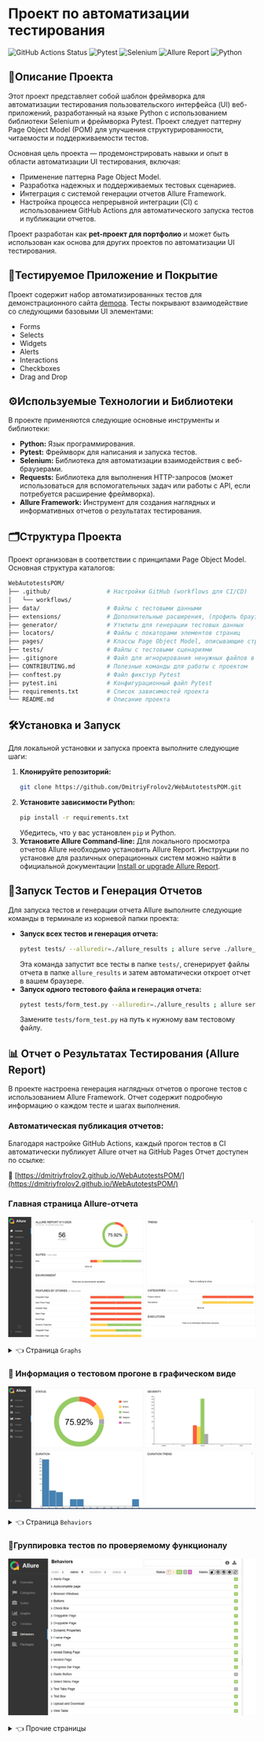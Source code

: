 # Проект по автоматизации тестирования

![GitHub Actions Status](https://github.com/DmitriyFrolov2/WebAutotestsPOM/workflows/Run%20Selected%20Tests%20and%20Publish%20Allure%20Report/badge.svg)
![Pytest](https://img.shields.io/badge/Tests-pytest-blue)
![Selenium](https://img.shields.io/badge/Browser%20Automation-Selenium-green)
![Allure Report](https://img.shields.io/badge/Reporting-Allure-red)
![Python](https://img.shields.io/badge/Language-Python-lightblue)

## 📌Описание Проекта

Этот проект представляет собой шаблон фреймворка для автоматизации тестирования пользовательского интерфейса (UI)
веб-приложений, разработанный на языке Python с использованием библиотеки Selenium и фреймворка Pytest. Проект следует
паттерну Page Object Model (POM) для улучшения структурированности, читаемости и поддерживаемости тестов.

Основная цель проекта — продемонстрировать навыки и опыт в области автоматизации UI тестирования, включая:

* Применение паттерна Page Object Model.
* Разработка надежных и поддерживаемых тестовых сценариев.
* Интеграция с системой генерации отчетов Allure Framework.
* Настройка процесса непрерывной интеграции (CI) с использованием GitHub Actions для автоматического запуска тестов и
  публикации отчетов.

Проект разработан как **pet-проект для портфолио** и может быть использован как основа для других проектов по
автоматизации UI тестирования.

## 🎯Тестируемое Приложение и Покрытие

Проект содержит набор автоматизированных тестов для демонстрационного сайта <a href="https://demoqa.com">demoqa</a>. Тесты покрывают взаимодействие со следующими базовыми UI элементами:

* Forms
* Selects
* Widgets
* Alerts
* Interactions
* Checkboxes
* Drag and Drop

## ⚙️Используемые Технологии и Библиотеки

В проекте применяются следующие основные инструменты и библиотеки:

* **Python:** Язык программирования.
* **Pytest:** Фреймворк для написания и запуска тестов.
* **Selenium:** Библиотека для автоматизации взаимодействия с веб-браузерами.
* **Requests:** Библиотека для выполнения HTTP-запросов (может использоваться для вспомогательных задач или работы с
  API, если потребуется расширение фреймворка).
* **Allure Framework:** Инструмент для создания наглядных и информативных отчетов о результатах тестирования.

## 🗂️Структура Проекта

Проект организован в соответствии с принципами Page Object Model. Основная структура каталогов:

```bash
WebAutotestsPOM/
├── .github/                # Настройки GitHub (workflows для CI/CD)
│   └── workflows/
├── data/                   # Файлы с тестовыми данными
├── extensions/             # Дополнительные расширения, (профиль браузера)
├── generator/              # Утилиты для генерации тестовых данных
├── locators/               # Файлы с локаторами элементов страниц
├── pages/                  # Классы Page Object Model, описывающие страницы и их элементы
├── tests/                  # Файлы с тестовыми сценариями
├── .gitignore              # Файл для игнорирования ненужных файлов в Git
├── CONTRIBUTING.md         # Полезные команды для работы с проектом
├── conftest.py             # Файл фикстур Pytest
├── pytest.ini              # Конфигурационный файл Pytest
├── requirements.txt        # Список зависимостей проекта
└── README.md               # Описание проекта
```

## 🛠️Установка и Запуск

Для локальной установки и запуска проекта выполните следующие шаги:

1. **Клонируйте репозиторий:**
   ```bash
   git clone https://github.com/DmitriyFrolov2/WebAutotestsPOM.git
   ```
2. **Установите зависимости Python:**
   ```bash
   pip install -r requirements.txt
   ```
   Убедитесь, что у вас установлен `pip` и Python.
3. **Установите Allure Command-line:**
   Для локального просмотра отчетов Allure необходимо установить Allure Report. Инструкции по установке для различных
   операционных систем можно найти в официальной документации <a href="https://allurereport.org/docs/install/">Install
   or upgrade Allure Report</a>.

## 🚀Запуск Тестов и Генерация Отчетов

Для запуска тестов и генерации отчета Allure выполните следующие команды в терминале из корневой папки проекта:

* **Запуск всех тестов и генерация отчета:**
    ```bash
    pytest tests/ --alluredir=./allure_results ; allure serve ./allure_results
    ```
  Эта команда запустит все тесты в папке `tests/`, сгенерирует файлы отчета в папке `allure_results` и затем
  автоматически откроет отчет в вашем браузере.
* **Запуск одного тестового файла и генерация отчета:**
    ```bash
    pytest tests/form_test.py --alluredir=./allure_results ; allure serve ./allure_results
    ```
  Замените `tests/form_test.py` на путь к нужному вам тестовому файлу.

## 📊 Отчет о Результатах Тестирования (Allure Report)

В проекте настроена генерация наглядных отчетов о прогоне тестов с использованием Allure Framework. Отчет содержит
подробную информацию о каждом тесте и шагах выполнения.

### Автоматическая публикация отчетов:

Благодаря настройке GitHub Actions, каждый прогон тестов в CI автоматически публикует Allure отчет на GitHub Pages Отчет
доступен по ссылке:

🔗 [https://dmitriyfrolov2.github.io/WebAutotestsPOM/](https://dmitriyfrolov2.github.io/WebAutotestsPOM/)

### Главная страница Allure-отчета

<p align="center">
<img title="Allure Overview" src="images/Screenshot_7.jpg">
</p>

<details>
<summary> 👈 Страница <code>Graphs</code> </summary>

На странице <code>Graphs</code> можно получить информацию о тестовом прогоне в графическом виде: статус прогона,
распределение тестов по критичности, длительности прохождения, перезапускам, категориям дефектов и так далее.
</details>

### :dart: Информация о тестовом прогоне в графическом виде

<p align="center">
<img title="Allure Graphs" src="images/graphs.jpg">
</p>

<details>
<summary> 👈 Страница <code>Behaviors</code> </summary>

На странице <code>Behaviors</code> тесты сгруппированы по проверяемому функционалу _(Epic, Feature, Story)_.
</details>

### 🎯Группировка тестов по проверяемому функционалу

<p align="center">
<img title="Allure Behaviors" src="images/behaviors.jpg">
</p>

<details>
<summary> 👈 Прочие страницы </summary>

* Страница <code>Categories</code> – данная страница предоставляет информацию о распределении дефектов по их видам.
* Страница <code>Suites</code> – на данной странице представляется стандартное распределение выполнявшихся тестов по
  тестовым наборам или классам, в которых находятся тестовые методы.
* Страница <code>Timeline</code> – данная страница визуализирует временные рамки прохождения каждого теста.
* Страница <code>Packages</code> – на этой странице тесты сгруппированы по пакетам, в которых лежат тестовые классы.

</details>

